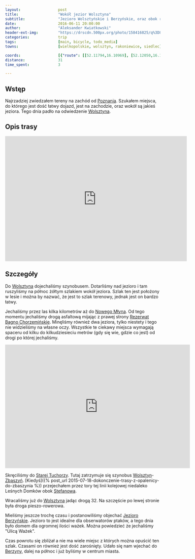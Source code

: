 ```yaml
---
layout:                 post
title:                  "Wokół jezior Wolsztyna"
subtitle:               "Jezioro Wolsztyńskie i Berzyńskie, oraz obok rzeki Dojcy, podczas idealnej pogody"
date:                   2016-06-11 20:00:00
author:                 "Aleksander Kwiatkowski"
header-ext-img:         "https://drscdn.500px.org/photo/158416825/q%3D80_m%3D2000/206b49cfa7126755b5546fc3c02a16c0"
categories:             trip
tags:                   [main, bicycle, todo_media]
towns:                  [wielkopolskie, wolsztyn, rakoniewice, siedlec]

coords:                 [{"route": [[52.11794,16.10969], [52.12050,16.11102], [52.12039,16.11725], [52.12622,16.12338], [52.13062,16.11840], [52.13452,16.12094], [52.14547,16.11617], [52.14784,16.11836], [52.15527,16.10630], [52.17006,16.10218], [52.18185,16.08957], [52.16825,16.04631], [52.12142,16.05309], [52.10993,16.09720], [52.10382,16.08862], [52.09989,16.08909], [52.09543,16.08102], [52.08544,16.07532], [52.08333,16.09029], [52.09050,16.09742], [52.10590,16.10991], [52.10561,16.11325], [52.10687,16.11390], [52.11175,16.10832], [52.11328,16.10768], [52.11781,16.11107], [52.11805,16.10969]], "type": "bicycle"}]
distance:               31
time_spent:             3

---
```


[wiki-poznan]: https://pl.wikipedia.org/wiki/Pozna%C5%84
[wiki-wolsztyn]: https://pl.wikipedia.org/wiki/Wolsztyn
[wiki-stara-tuchorza]: https://pl.wikipedia.org/wiki/Stara_Tuchorza
[wiki-zbaszyn]: https://pl.wikipedia.org/wiki/Zb%C4%85szy%C5%84
[wiki-stefanowo]: https://pl.wikipedia.org/wiki/Stefanowo_(powiat_nowotomyski)
[wiki-stara-tuchorza]: https://pl.wikipedia.org/wiki/Stara_Tuchorza
[wiki-nowy-mlyn]: https://pl.wikipedia.org/wiki/Nowy_M%C5%82yn_(powiat_wolszty%C5%84ski)
[wiki-bagno-chorzeminskie]: https://pl.wikipedia.org/wiki/Rezerwat_przyrody_Bagno_Chorzemi%C5%84skie
[wiki-jez-berzynskie]: https://pl.wikipedia.org/wiki/Jezioro_Berzy%C5%84skie
[wiki-berzyna]: https://pl.wikipedia.org/wiki/Berzyna

Wstęp
-----

Najrzadziej zwiedzałem tereny na zachód od [Poznania][wiki-poznan]. Szukałem
miejsca, do którego jest dość łatwy dojazd, jest na zachodzie, oraz wokół są
jakieś jeziora. Tego dnia padło na odwiedzenie [Wolsztyna][wiki-wolsztyn].

Opis trasy
----------

<iframe height='405' width='590' frameborder='0' allowtransparency='true' scrolling='no' src='https://www.strava.com/activities/607401262/embed/879f690a6f1a16102dcef16186b25cccc9f46dcb'></iframe>

Szczegóły
---------



Do [Wolsztyna][wiki-wolsztyn] dojechaliśmy szynobusem. Dotarliśmy nad jezioro i
tam ruszyliśmy na północ żółtym szlakiem wokół jeziora. Szlak ten jest położony w lesie i
można by nazwać, że jest to szlak terenowy, jednak jest on bardzo łatwy.

Jechaliśmy przez las kilka kilometrów aż do [Nowego Młyna][wiki-nowy-mlyn].
Od tego momentu jechaliśmy drogą asfaltową mijając z prawej strony
[Rezerwat Bagno Chorzemińskie][wiki-bagno-chorzeminskie]. Minęliśmy również
dwa jeziora, tylko niestety i tego nie widzieliśmy na własne oczy.
Wszystkie te ciekawy miejsca wymagają spaceru od kilku do kilkudziesieciu
metrów (gdy się wie, gdzie co jest) od drogi po której jechaliśmy.

<div class="vimeo"><iframe src='http://player.vimeo.com/video/173498192' width="600" height="400" frameborder="0" webkitAllowFullScreen mozallowfullscreen allowFullScreen> </iframe></div>

Skręciliśmy do [Starej Tuchorzy][wiki-stara-tuchorza]. Tutaj zatrzymuje się
szynobus [Wolsztyn][wiki-wolsztyn]-[Zbąszyń][wiki-zbaszyn].
[Kiedyś]({% post_url 2015-07-18-dokonczenie-trasy-z-opalenicy-do-zbaszynia %})
przejechałem przez tory tej linii kolejowej niedaleko Leśnych Domków obok
[Stefanowa][wiki-stefanowo].

Wracaliśmy już do [Wolsztyna][wiki-wolsztyn] jadąc drogą 32. Na szczęście po
lewej stronie była droga pieszo-rowerowa.


Mieliśmy jeszcze trochę czasu i postanowiliśmy objechać
[Jezioro Berzyńskie][wiki-jez-berzynskie]. Jezioro to jest idealne
dla obserwatorów ptaków, a tego dnia było domem dla ogromnej ilości
ważek. Można powiedzieć że jechaliśmy "Ulicą Ważek".

Czas powrotu się zbliżał a nie ma wiele miejsc z których można opuścić ten szlak.
Czasami on również jest dość zarośnięty. Udało się nam wjechać do
[Berzyny][wiki-berzyna], dalej na północ i już byliśmy w centrum miasta.
